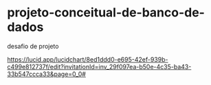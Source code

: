 # projeto-conceitual-de-banco-de-dados
desafio de projeto

https://lucid.app/lucidchart/8ed1ddd0-e695-42ef-939b-c499e812737f/edit?invitationId=inv_29f097ea-b50e-4c35-ba43-33b547ccca33&page=0_0#
